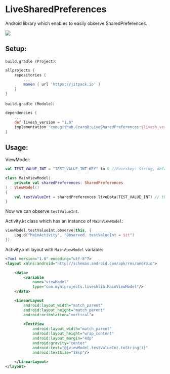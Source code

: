 # LiveSharedPreferences
Android library which enables to easily observe SharedPreferences.

[![](https://jitpack.io/v/CzarqR/LiveSharedPreferences.svg)](https://jitpack.io/#CzarqR/LiveSharedPreferences)


## Setup:
`build.gradle (Project)`:
``` gradle
allprojects {
    repositories {
        ...
        maven { url 'https://jitpack.io' }
    }
}
```
`build.gradle (Module)`:
``` gradle
dependencies {
    ...
    def livesh_version = "1.0"
    implementation "com.github.CzarqR:LiveSharedPreferences:$livesh_version"
}
```

## Usage:

ViewModel:
``` kotlin
val TEST_VALUE_INT = "TEST_VALUE_INT_KEY" to 0 //Pair<key: String, defaultValue: T>

class MainViewModel(
    private val sharedPreferences: SharedPreferences
) : ViewModel()
{
    val testValueInt = sharedPreferences.liveData(TEST_VALUE_INT) // this live data can be observed 
}
```

Now we can observe `testValueInt`.

Activity.kt class which has an instance of `MainViewModel`:
``` kotlin 
viewModel.testValueInt.observe(this, {
    Log.d("MainActivity", "Observed. testValueInt = $it")
})
```

Activity.xml layout with `MainViewModel` variable:
``` xml
<?xml version="1.0" encoding="utf-8"?>
<layout xmlns:android="http://schemas.android.com/apk/res/android">

    <data>
        <variable
            name="viewModel"
            type="com.myniprojects.liveshlib.MainViewModel"/>
    </data>

    <LinearLayout
        android:layout_width="match_parent"
        android:layout_height="match_parent"
        android:orientation="vertical">
        
        <TextView
            android:layout_width="match_parent"
            android:layout_height="wrap_content"
            android:layout_margin="4dp"
            android:gravity="center"
            android:text="@{viewModel.testValueInt.toString()}"
            android:textSize="18sp"/>
            
    </LinearLayout>
</layout>
```

